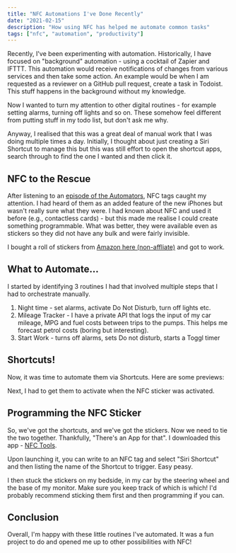 ```yaml
---
title: "NFC Automations I've Done Recently"
date: "2021-02-15"
description: "How using NFC has helped me automate common tasks"
tags: ["nfc", "automation", "productivity"]
---
```


Recently, I've been experimenting with automation. Historically, I have focused on "background" automation - using a cocktail of Zapier and IFTTT. This automation would receive notifications of changes from various services and then take some action. An example would be when I am requested as a reviewer on a GitHub pull request, create a task in Todoist. This stuff happens in the background without my knowledge.

Now I wanted to turn my attention to other digital routines - for example setting alarms, turning off lights and so on. These somehow feel different from putting stuff in my todo list, but don't ask me why.

Anyway, I realised that this was a great deal of manual work that I was doing multiple times a day. Initially, I thought about just creating a Siri Shortcut to manage this but this was still effort to open the shortcut apps, search through to find the one I wanted and then click it.

## NFC to the Rescue

After listening to an [episode of the Automators](https://www.relay.fm/automators/66), NFC tags caught my attention. I had heard of them as an added feature of the new iPhones but wasn't really sure what they were. I had known about NFC and used it before (e.g., contactless cards) - but this made me realise I could create something programmable. What was better, they were available even as stickers so they did not have any bulk and were fairly invisible.

I bought a roll of stickers from [Amazon here (non-affliate)](https://www.amazon.co.uk/gp/product/B00M5PC0FG) and got to work.

## What to Automate...

I started by identifying 3 routines I had that involved multiple steps that I had to orchestrate manually.

1. Night time - set alarms, activate Do Not Disturb, turn off lights etc.
2. Mileage Tracker - I have a private API that logs the input of my car mileage, MPG and fuel costs between trips to the pumps. This helps me forecast petrol costs (boring but interesting).
3. Start Work - turns off alarms, sets Do not disturb, starts a Toggl timer

## Shortcuts!

Now, it was time to automate them via Shortcuts. Here are some previews:


Next, I had to get them to activate when the NFC sticker was activated.

## Programming the NFC Sticker

So, we've got the shortcuts, and we've got the stickers. Now we need to tie the two together. Thankfully, "There's an App for that". I downloaded this app - [NFC Tools](https://apps.apple.com/us/app/nfc-tools/id1252962749).

Upon launching it, you can write to an NFC tag and select "Siri Shortcut" and then listing the name of the Shortcut to trigger. Easy peasy.

I then stuck the stickers on my bedside, in my car by the steering wheel and the base of my monitor. Make sure you keep track of which is which! I'd probably recommend sticking them first and then programming if you can.

## Conclusion

Overall, I'm happy with these little routines I've automated. It was a fun project to do and opened me up to other possibilities with NFC!
